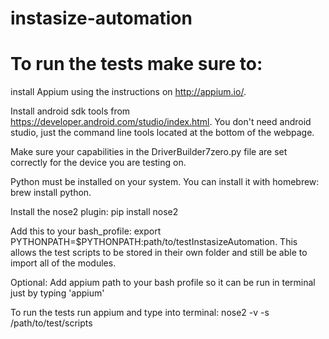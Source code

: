 # instasize-automation

# To run the tests make sure to:

install Appium using the instructions on http://appium.io/.  

Install android sdk tools from https://developer.android.com/studio/index.html. You don't need android studio, just the 
command line tools located at the bottom of the webpage.  

Make sure your capabilities in the DriverBuilder7zero.py file are set correctly for the device you are testing on.

Python must be installed on your system.  You can install it with homebrew: brew install python.

Install the nose2 plugin: pip install nose2

Add this to your bash_profile: export PYTHONPATH=$PYTHONPATH:path/to/testInstasizeAutomation.  This allows the test scripts to be stored in their own folder and still be able to import all of the modules.

Optional: Add appium path to your bash profile so it can be run in terminal just by typing 'appium'

To run the tests run appium and type into terminal: nose2 -v -s /path/to/test/scripts
